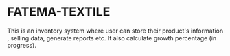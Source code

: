 # FATEMA-TEXTILE
This is an inventory  system where user can store their product's information , selling data, generate reports etc. It also calculate growth percentage (in progress). 
